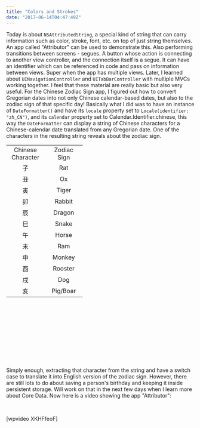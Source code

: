 ```yaml
---
title: "Colors and Strokes"
date: "2017-06-14T04:47:49Z"
---
```


Today is about `NSAttributedString`, a special kind of string that can carry information such as color, stroke, font, etc. on top of just string themselves. An app called "Attributor" can be used to demonstrate this. Also performing transitions between screens - segues. A button whose action is connecting to another view controller, and the connection itself is a segue. It can have an identifier which can be referenced in code and pass on information between views. Super when the app has multiple views. Later, I learned about `UINavigationController` and `UITabBarController` with multiple MVCs working together. I feel that these material are really basic but also very useful. For the Chinese Zodiac Sign app, I figured out how to convert Gregorian dates into not only Chinese calendar-based dates, but also to the zodiac sign of that specific day! Basically what I did was to have an instance of `DateFormatter()` and have its `locale` property set to `Locale(identifier: "zh_CN")`, and its `calendar` property set to Calendar.Identifier.chinese, this way the `DateFormatter` can display a string of Chinese characters for a Chinese-calendar date translated from any Gregorian date. One of the characters in the resulting string reveals about the zodiac sign.

<table style="border-collapse:collapse;width:312px;height:579px;" border="0" width="130" cellspacing="0" cellpadding="0"><colgroup><col style="width:65pt;" span="2" width="65"> </colgroup><tbody><tr style="height:16pt;"><td style="height:16pt;width:65pt;text-align:center;" width="65" height="16">Chinese Character</td><td style="width:65pt;text-align:center;" width="65">Zodiac Sign</td></tr><tr style="height:16pt;"><td style="height:16pt;text-align:center;" height="16">子</td><td style="text-align:center;">Rat</td></tr><tr style="height:16pt;"><td style="height:16pt;text-align:center;" height="16">丑</td><td style="text-align:center;">Ox</td></tr><tr style="height:16pt;"><td style="height:16pt;text-align:center;" height="16">寅</td><td style="text-align:center;">Tiger</td></tr><tr style="height:16pt;"><td style="height:16pt;text-align:center;" height="16">卯</td><td style="text-align:center;">Rabbit</td></tr><tr style="height:16pt;"><td style="height:16pt;text-align:center;" height="16">辰</td><td style="text-align:center;">Dragon</td></tr><tr style="height:16pt;"><td style="height:16pt;text-align:center;" height="16">巳</td><td style="text-align:center;">Snake</td></tr><tr style="height:16pt;"><td style="height:16pt;text-align:center;" height="16">午</td><td style="text-align:center;">Horse</td></tr><tr style="height:16pt;"><td style="height:16pt;text-align:center;" height="16">未</td><td style="text-align:center;">Ram</td></tr><tr style="height:16pt;"><td style="height:16pt;text-align:center;" height="16">申</td><td style="text-align:center;">Monkey</td></tr><tr style="height:16pt;"><td style="height:16pt;text-align:center;" height="16">酉</td><td style="text-align:center;">Rooster</td></tr><tr style="height:16pt;"><td style="height:16pt;text-align:center;" height="16">戌</td><td style="text-align:center;">Dog</td></tr><tr style="height:16pt;"><td style="height:16pt;text-align:center;" height="16">亥</td><td style="text-align:center;">Pig/Boar</td></tr></tbody></table>

Simply enough, extracting that character from the string and have a switch case to translate it into English version of the zodiac sign. However, there are still lots to do about saving a person's birthday and keeping it inside persistent storage. Will work on that in the next few days when I learn more about Core Data. Now here is a video showing the app "Attributor":

 

\[wpvideo XKHFfeoF\]
